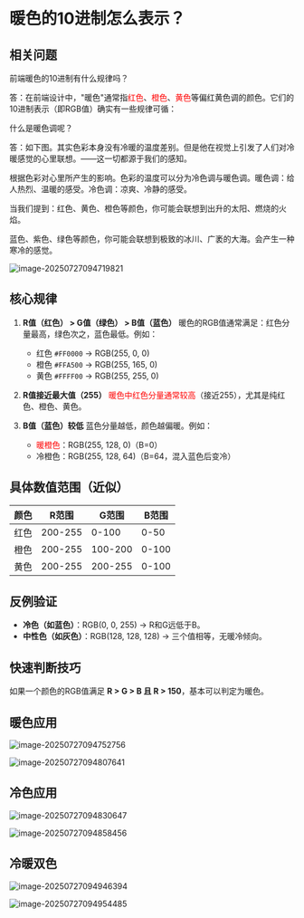 # 暖色的10进制怎么表示？



## 相关问题

前端暖色的10进制有什么规律吗？

答：在前端设计中，"暖色"通常指<font color = 'red'>红色</font>、<font color = 'red'>橙色</font>、<font color = 'red'>黄色</font>等偏红黄色调的颜色。它们的10进制表示（即RGB值）确实有一些规律可循：

什么是暖色调呢？

答：如下图。其实色彩本身没有冷暖的温度差别。但是他在视觉上引发了人们对冷暖感觉的心里联想。——这一切都源于我们的感知。

根据色彩对心里所产生的影响。色彩的温度可以分为冷色调与暖色调。暖色调：给人热烈、温暖的感受。冷色调：凉爽、冷静的感受。

当我们提到：红色、黄色、橙色等颜色，你可能会联想到出升的太阳、燃烧的火焰。

蓝色、紫色、绿色等颜色，你可能会联想到极致的冰川、广袤的大海。会产生一种寒冷的感觉。

![image-20250727094719821](demo04_2025_04_01.assets/image-20250727094719821.png)

## 核心规律

1. **R值（红色） > G值（绿色） > B值（蓝色）**
   暖色的RGB值通常满足：红色分量最高，绿色次之，蓝色最低。例如：
   - 红色 `#FF0000` → RGB(255, 0, 0)
   - 橙色 `#FFA500` → RGB(255, 165, 0)
   - 黄色 `#FFFF00` → RGB(255, 255, 0)

2. **R值接近最大值（255）**
   <font color = 'red'>暖色中红色分量通常较高</font>（接近255），尤其是纯红色、橙色、黄色。

3. **B值（蓝色）较低**
   蓝色分量越低，颜色越偏暖。例如：
   - <font color = 'red'>暖橙色</font>：RGB(255, 128, 0)（B=0）
   - 冷橙色：RGB(255, 128, 64)（B=64，混入蓝色后变冷）

## 具体数值范围（近似）

| 颜色 | R范围   | G范围   | B范围 |
| ---- | ------- | ------- | ----- |
| 红色 | 200-255 | 0-100   | 0-50  |
| 橙色 | 200-255 | 100-200 | 0-100 |
| 黄色 | 200-255 | 200-255 | 0-100 |



## 反例验证

- **冷色（如蓝色）**：RGB(0, 0, 255) → R和G远低于B。
- **中性色（如灰色）**：RGB(128, 128, 128) → 三个值相等，无暖冷倾向。



## 快速判断技巧

如果一个颜色的RGB值满足 **R > G > B 且 R > 150**，基本可以判定为暖色。



## 暖色应用

![image-20250727094752756](demo04_2025_04_01.assets/image-20250727094752756.png)











![image-20250727094807641](demo04_2025_04_01.assets/image-20250727094807641.png)







## 冷色应用

![image-20250727094830647](demo04_2025_04_01.assets/image-20250727094830647.png)









![image-20250727094858456](demo04_2025_04_01.assets/image-20250727094858456.png)







## 冷暖双色

![image-20250727094946394](demo04_2025_04_01.assets/image-20250727094946394.png)











![image-20250727094954485](demo04_2025_04_01.assets/image-20250727094954485.png)







